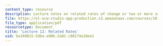 ```yaml
---
content_type: resource
description: Lecture notes on related rates of change or two or more variables.
file: https://ol-ocw-studio-app-production.s3.amazonaws.com/courses/18-01-single-variable-calculus-fall-2006/ba3498155dbaa90b2a82c88174a18ee1_lec12.pdf
file_type: application/pdf
resourcetype: Document
title: 'Lecture 12: Related Rates'
uid: ba349815-5dba-a90b-2a82-c88174a18ee1
---
```

